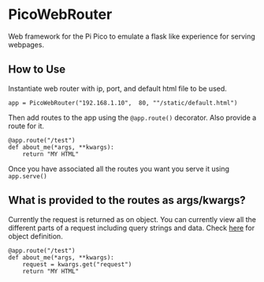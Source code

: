 # PicoWebRouter

Web framework for the Pi Pico to emulate a flask like experience for serving webpages.

## How to Use

Instantiate web router with ip, port, and default html file to be used.

    app = PicoWebRouter("192.168.1.10",  80, ""/static/default.html")

Then add routes to the app using the `@app.route()` decorator. Also provide a route for it.

    @app.route("/test")
    def about_me(*args, **kwargs):
        return "MY HTML" 

Once you have associated all the routes you want you serve it using `app.serve()`

## What is provided to the routes as args/kwargs?

Currently the request is returned as on object. You can currently view all the different parts of a request including query strings and data. Check [here](/picowebrouter/objects/request.py) for object definition.

    @app.route("/test")
    def about_me(*args, **kwargs):
        request = kwargs.get("request")
        return "MY HTML" 